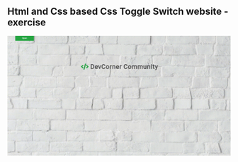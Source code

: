 Html and Css based Css Toggle Switch website - exercise
---

![CssToggleSwitch](https://github.com/r4nd3l/CssToggleSwitch/blob/master/img/sample.gif)
